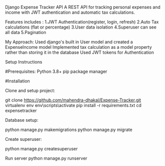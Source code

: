 Django Expense Tracker API
A REST API for tracking personal expenses and income with JWT authentication and automatic tax calculations.

Features includes :
1.JWT Authentication(register, login, refresh)
2.Auto Tax calculations (flat or percentage)
3.User data isolation 
4.Superuser can see all data
5.Pagination


My Approach:
Used django's built in User model and created a ExpenseIncome model
Implemented tax calculation as a model property rather than storing it in the database
Used JWT  tokens for Authentication 


Setup Instructions

#Prerequisites:
Python 3.8+
pip package manager

#Installation

Clone and setup project:

git clone https://github.com/mahendra-dhakal/Expense-Tracker.git
virtualenv env
env\scripts\activate
pip install -r requirements.txt
cd expensetracker


Database setup:

python manage.py makemigrations
python manage.py migrate

Create superuser:

python manage.py createsuperuser

Run server
python manage.py runserver